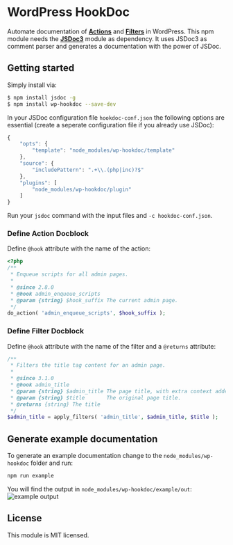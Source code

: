 # WordPress HookDoc
Automate documentation of [**Actions**](https://codex.wordpress.org/Plugin_API/Action_Reference) and [**Filters**](https://codex.wordpress.org/Plugin_API/Filter_Reference) in WordPress. This npm module needs the [**JSDoc3**](https://github.com/jsdoc3/jsdoc) module as dependency. It uses JSDoc3 as comment parser and generates a documentation with the power of JSDoc.

## Getting started
Simply install via:
```sh
$ npm install jsdoc -g
$ npm install wp-hookdoc --save-dev
```

In your JSDoc configuration file `hookdoc-conf.json` the following options are essential (create a seperate configuration file if you already use JSDoc):
```js
{
    "opts": {
        "template": "node_modules/wp-hookdoc/template"
    },
    "source": {
        "includePattern": ".+\\.(php|inc)?$"
    },
    "plugins": [
        "node_modules/wp-hookdoc/plugin"
    ]
}
```

Run your `jsdoc` command with the input files and `-c hookdoc-conf.json`.

### Define Action Docblock
Define `@hook` attribute with the name of the action:
```php
<?php
/**
 * Enqueue scripts for all admin pages.
 *
 * @since 2.8.0
 * @hook admin_enqueue_scripts
 * @param {string} $hook_suffix The current admin page.
 */
do_action( 'admin_enqueue_scripts', $hook_suffix );
```

### Define Filter Docblock
Define `@hook` attribute with the name of the filter and a `@returns` attribute:
```php
/**
 * Filters the title tag content for an admin page.
 *
 * @since 3.1.0
 * @hook admin_title
 * @param {string} $admin_title The page title, with extra context added.
 * @param {string} $title       The original page title.
 * @returns {string} The title
 */
$admin_title = apply_filters( 'admin_title', $admin_title, $title );
```

## Generate example documentation
To generate an example documentation change to the `node_modules/wp-hookdoc` folder and run:
```sh
npm run example
```

You will find the output in `node_modules/wp-hookdoc/example/out`:
![example output](https://image.prntscr.com/image/AYdnNptDQqa05_qN0UTltQ.png)

## License
This module is MIT licensed.
